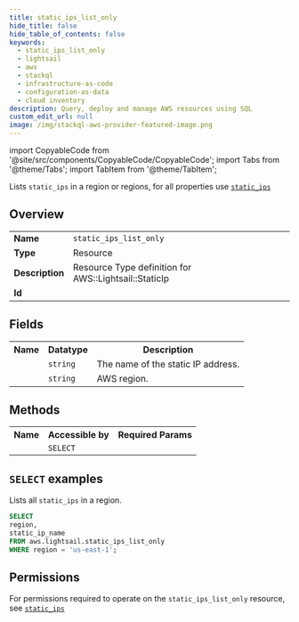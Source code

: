 ```yaml
---
title: static_ips_list_only
hide_title: false
hide_table_of_contents: false
keywords:
  - static_ips_list_only
  - lightsail
  - aws
  - stackql
  - infrastructure-as-code
  - configuration-as-data
  - cloud inventory
description: Query, deploy and manage AWS resources using SQL
custom_edit_url: null
image: /img/stackql-aws-provider-featured-image.png
---
```


import CopyableCode from '@site/src/components/CopyableCode/CopyableCode';
import Tabs from '@theme/Tabs';
import TabItem from '@theme/TabItem';

Lists <code>static_ips</code> in a region or regions, for all properties use <a href="/services/serviceName/static_ips/"><code>static_ips</code></a>

## Overview
<table>
<tbody>
<tr><td><b>Name</b></td><td><code>static_ips_list_only</code></td></tr>
<tr><td><b>Type</b></td><td>Resource</td></tr>
<tr><td><b>Description</b></td><td>Resource Type definition for AWS::Lightsail::StaticIp</td></tr>
<tr><td><b>Id</b></td><td><CopyableCode code="aws.lightsail.static_ips_list_only" /></td></tr>
</tbody>
</table>

## Fields
<table>
<tbody>
<tr><th>Name</th><th>Datatype</th><th>Description</th></tr><tr><td><CopyableCode code="static_ip_name" /></td><td><code>string</code></td><td>The name of the static IP address.</td></tr>
<tr><td><CopyableCode code="region" /></td><td><code>string</code></td><td>AWS region.</td></tr>
</tbody>
</table>

## Methods

<table>
<tbody>
  <tr>
    <th>Name</th>
    <th>Accessible by</th>
    <th>Required Params</th>
  </tr>
  <tr>
    <td><CopyableCode code="list_resources" /></td>
    <td><code>SELECT</code></td>
    <td><CopyableCode code="region" /></td>
  </tr>
</tbody>
</table>

## `SELECT` examples
Lists all <code>static_ips</code> in a region.
```sql
SELECT
region,
static_ip_name
FROM aws.lightsail.static_ips_list_only
WHERE region = 'us-east-1';
```


## Permissions

For permissions required to operate on the <code>static_ips_list_only</code> resource, see <a href="/services/lightsail/static_ips/#permissions"><code>static_ips</code></a>

